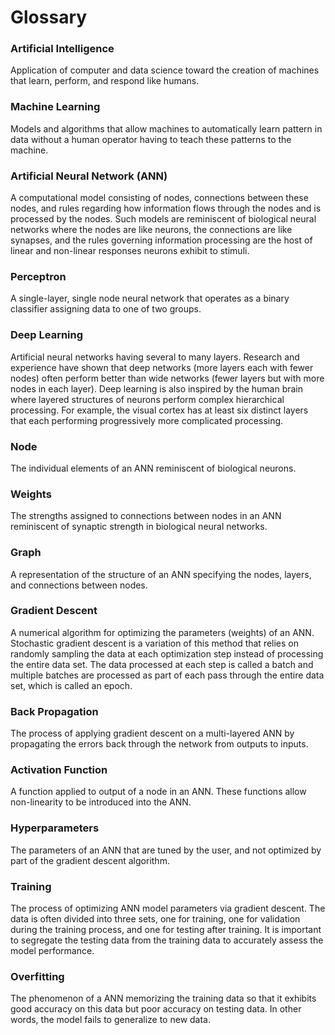# Glossary
### Artificial Intelligence
Application of computer and data science toward the creation of machines that learn, perform, and respond like humans. 

### Machine Learning
Models and algorithms that allow machines to automatically learn pattern in data without a human operator having to teach these patterns to the machine.

### Artificial Neural Network (ANN)
A computational model consisting of nodes, connections between these nodes, and rules regarding how information flows through the nodes and is processed by the nodes. Such models are reminiscent of biological neural networks where the nodes are like neurons, the connections are like synapses, and the rules governing information processing are the host of linear and non-linear responses neurons exhibit to stimuli. 

### Perceptron 
A single-layer, single node neural network that operates as a binary classifier assigning data to one of two groups.

### Deep Learning
Artificial neural networks having several to many layers. Research and experience have shown that deep networks (more layers each with fewer nodes) often perform better than wide networks (fewer layers but with more nodes in each layer). Deep learning is also inspired by the human brain where layered structures of neurons perform complex hierarchical processing. For example, the visual cortex has at least six distinct layers that each performing progressively more complicated processing.

### Node
The individual elements of an ANN reminiscent of biological neurons.

### Weights
The strengths assigned to connections between nodes in an ANN reminiscent of synaptic strength in biological neural networks.

### Graph
A representation of the structure of an ANN specifying the nodes, layers, and connections between nodes. 

### Gradient Descent
A numerical algorithm for optimizing the parameters (weights) of an ANN. Stochastic gradient descent is a variation of this method that relies on randomly sampling the data at each optimization step instead of processing the entire data set. The data processed at each step is called a batch and multiple batches are processed as part of each pass through the entire data set, which is called an epoch. 

### Back Propagation
The process of applying gradient descent on a multi-layered ANN by propagating the errors back through the network from outputs to inputs. 

### Activation Function
A function applied to output of a node in an ANN. These functions allow non-linearity to be introduced into the ANN. 

### Hyperparameters
The parameters of an ANN that are tuned by the user, and not optimized by part of the gradient descent algorithm. 

### Training
The process of optimizing ANN model parameters via gradient descent. The data is often divided into three sets, one for training, one for validation during the training process, and one for testing after training. It is important to segregate the testing data from the training data to accurately assess the model performance.

### Overfitting
The phenomenon of a ANN memorizing the training data so that it exhibits good accuracy on this data but poor accuracy on testing data. In other words, the model fails to generalize to new data.
